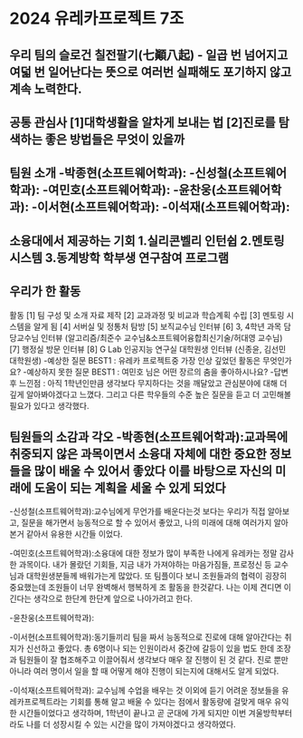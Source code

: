 # 2024 유레카프로젝트 7조

## 우리 팀의 슬로건 칠전팔기(七顚八起) - 일곱 번 넘어지고 여덟 번 일어난다는 뜻으로 여러번 실패해도 포기하지 않고 계속 노력한다.

## 공통 관심사 [1]대학생활을 알차게 보내는 법 [2]진로를 탐색하는 좋은 방법들은 무엇이 있을까

## 팀원 소개 -박종현(소프트웨어학과): -신성철(소프트웨어학과): -여민호(소프트웨어학과): -윤찬웅(소프트웨어학과): -이서현(소프트웨어학과): -이석재(소프트웨어학과):

## 소융대에서 제공하는 기회 1.실리콘벨리 인턴쉽 2.멘토링 시스템 3.동계방학 학부생 연구참여 프로그램

## 우리가 한 활동

활동
[1] 팀 구성 및 소개 자료 제작
[2] 교과과정 및 비교과 학습계획 수립
[3] 멘토링 시스템을 알게 됨
[4] 서버실 및 정통처 탐방
[5] 보직교수님 인터뷰
[6] 3, 4학년 과목 담당교수님 인터뷰 (알고리즘/최준수 교수님&소프트웨어융합최신기술/허대영 교수님)
[7] 행정실 방문 인터뷰
[8] G Lab 인공지능 연구실 대학원생 인터뷰 (신종윤, 김선민 대학원생)
-예상한 질문 BEST1 : 유레카 프로젝트중 가장 인상 깊었던 활동은 무엇인가요? -예상하지 못한 질문 BEST1 : 여민호 님은 어떤 장르의 춤을 좋아하시나요? -답변 후 느낀점 : 아직 1학년인만큼 생각보다 무지하다는 것을 깨달았고 관심분야에 대해 더 깊게 알아봐야겠다고 느꼈다. 그리고 다른 학우들의 수준 높은 질문을 듣고 더 고민해볼 필요가 있다고 생각했다.

## 팀원들의 소감과 각오 -박종현(소프트웨어학과):교과목에 취중되지 않은 과목이면서 소융대 자체에 대한 중요한 정보들을 많이 배울 수 있어서 좋았다 이를 바탕으로 자신의 미래에 도움이 되는 계획을 세울 수 있게 되었다

-신성철(소프트웨어학과):교수님에게 무언가를 배운다는것 보다는 우리가 직접 알아보고, 질문을 해가면서 능동적으로 할 수 있어서 좋았고, 나의 미래에 대해 여러가지 알아본거 같아서 유용한 시간들 이었다.

-여민호(소프트웨어학과):소융대에 대한 정보가 많이 부족한 나에게 유레카는 정말 감사한 과목이다. 내가 몰랐던 기회들, 지금 내가 가져야하는 마음가짐들, 프로정신 등 교수님과 대학원생분들께 배워가는게 많았다. 또 팀플이다 보니 조원들과의 협력이 굉장히 중요했는데 조원들이 너무 완벽해서 행복하게 조 활동을 한것같다. 나는 이제 견디면 이긴다는 생각으로 한단계 한단계 앞으로 나아가려고 한다.

-윤찬웅(소프트웨어학과):

-이서현(소프트웨어학과):동기들끼리 팀을 짜서 능동적으로 진로에 대해 알아간다는 취지가 신선하고 좋았다. 총 6명이나 되는 인원이라서 중간에 갈등이 있을 법도 한데 조장과 팀원들이 잘 협조해주고 이끌어줘서 생각보다 매우 잘 진행이 된 것 같다. 진로 뿐만 아니라 여러 명이서 일을 할 때 어떻게 해야 진행이 되는지에 대해서도 알게 되었다.

-이석재(소프트웨어학과): 교수님께 수업을 배우는 것 이외에 듣기 어려운 정보들을 유레카프로젝트라는 기회를 통해 알고 배울 수 있다는 점에서 활동량에 걸맞게 매우 유익한 시간들이었다고 생각하며, 1학년이 끝나고 곧 군대에 가게 되지만 이번 겨울방학부터라도 나를 더 성장시킬 수 있는 시간을 많이 가져야겠다고 생각하였다.
